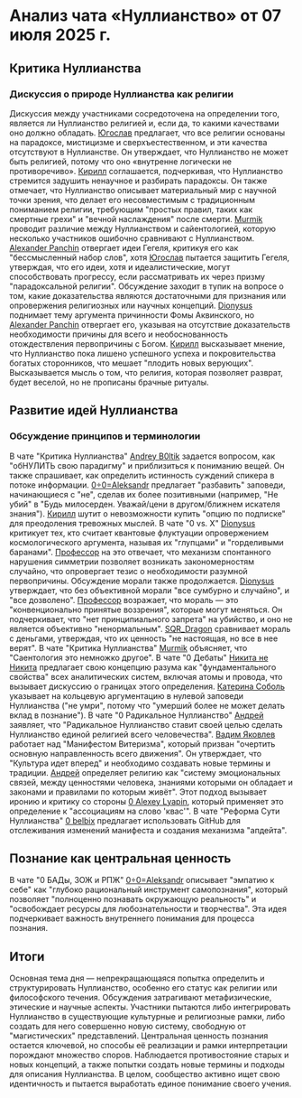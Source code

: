 # Анализ чата «Нуллианство» от 07 июля 2025 г.

## Критика Нуллианства
### Дискуссия о природе Нуллианства как религии
Дискуссия между участниками сосредоточена на определении того, является ли Нуллианство религией и, если да, то какими качествами оно должно обладать. [Югослав](https://t.me/NullianityNull/4112/169986) предлагает, что все религии основаны на парадоксе, мистицизме и сверхъестественном, и эти качества отсутствуют в Нуллианстве. Он утверждает, что Нуллианство не может быть религией, потому что оно «внутренне логически не противоречиво».
[Кирилл](https://t.me/NullianityNull/4112/170019) соглашается, подчеркивая, что Нуллианство стремится задушить ненаучное и разбирать парадоксы. Он также отмечает, что Нуллианство описывает материальный мир с научной точки зрения, что делает его несовместимым с традиционным пониманием религии, требующим "простых правил, таких как смертные грехи" и "вечной наслаждения" после смерти.
[Murmik](https://t.me/NullianityNull/4112/168909) проводит различие между Нуллианством и сайентологией, которую несколько участников ошибочно сравнивают с Нуллианством.
[Alexander Panchin](https://t.me/NullianityNull/4112/170261) отвергает идеи Гегеля, критикуя его как "бессмысленный набор слов", хотя [Югослав](https://t.me/NullianityNull/4112/170292) пытается защитить Гегеля, утверждая, что его идеи, хотя и идеалистические, могут способствовать прогрессу, если рассматривать их через призму "парадоксальной религии".
Обсуждение заходит в тупик на вопросе о том, какие доказательства являются достаточными для признания или опровержения религиозных или научных концепций. [Dionysus](https://t.me/NullianityNull/4112/170659) поднимает тему аргумента причинности Фомы Аквинского, но [Alexander Panchin](https://t.me/NullianityNull/4112/170675) отвергает его, указывая на отсутствие доказательств необходимости причины для всего и необоснованность отождествления первопричины с Богом.
[Кирилл](https://t.me/NullianityNull/4112/168932) высказывает мнение, что Нуллианство пока лишено успешного успеха и покровительства богатых сторонников, что мешает "плодить новых верующих".
Высказывается мысль о том, что религия, которая позволяет разврат, будет веселой, но не прописаны брачные ритуалы.

## Развитие идей Нуллианства
### Обсуждение принципов и терминологии
В чате "Критика Нуллианства" [Andrey B0ltik](https://t.me/NullianityNull/4112/166989) задается вопросом, как "обНУЛИТЬ свою парадигму" и приблизиться к пониманию вещей. Он также спрашивает, как определить истинность суждений спикера в потоке информации.
[0÷0=Aleksandr](https://t.me/NullianityNull/4112/169029) предлагает "разбавить" заповеди, начинающиеся с "не", сделав их более позитивными (например, "Не убий" в "Будь милосерден. Уважай/цени в другом/ближнем искателя знания").
[Кирилл](https://t.me/NullianityNull/4112/169076) шутит о невозможности купить "опцию по подписке" для преодоления тревожных мыслей.
В чате "0 vs. X" [Dionysus](https://t.me/NullianityNull/77683/167635) критикует тех, кто считает квантовые флуктуации опровержением космологического аргумента, называя их "глупцами" и "горделивыми баранами". [Профессор](https://t.me/NullianityNull/77683/169708) на это отвечает, что механизм спонтанного нарушения симметрии позволяет возникать закономерностям случайно, что опровергает тезис о необходимости разумной первопричины.
Обсуждение морали также продолжается. [Dionysus](https://t.me/NullianityNull/77683/170035) утверждает, что без объективной морали "все сумбурно и случайно", и "все дозволено". [Профессор](https://t.me/NullianityNull/77683/170048) возражает, что мораль — это "конвенционально принятые воззрения", которые могут меняться. Он подчеркивает, что "нет принципиального запрета" на убийство, и оно не является объективно "ненормальным". [SQR_Dragon](https://t.me/NullianityNull/77683/170310) сравнивает мораль с деньгами, утверждая, что их ценность "не настоящая, но все в нее верят".
В чате "Критика Нуллианства" [Murmik](https://t.me/NullianityNull/4112/168909) объясняет, что "Саентология это немножко другое".
В чате "0 Дебаты" [Никита не Никита](https://t.me/NullianityNull/933/167245) предлагает свою концепцию разума как "фундаментального свойства" всех аналитических систем, включая атомы и провода, что вызывает дискуссию о границах этого определения. [Катерина Соболь](https://t.me/NullianityNull/933/171021) указывает на кольцевую аргументацию в нулевой заповеди Нуллианства ("не умри", потому что "умерший более не может делать вклад в познание").
В чате "0 Радикальное Нуллианство" [Андрей](https://t.me/NullianityNull/20540/167041) заявляет, что "Радикальное Нуллианство ставит своей целью сделать Нуллианство единой религией всего человечества". [Вадим Яковлев](https://t.me/NullianityNull/20540/167518) работает над "Манифестом Витеризма", который призван "очертить основную направленность всего движения". Он утверждает, что "Культура идет вперед" и необходимо создавать новые термины и традиции.
[Андрей](https://t.me/NullianityNull/20540/169938) определяет религию как "систему эмоциональных связей, между ценностями человека, знаниями которыми он обладает и законами и правилами по которым живёт". Этот подход вызывает иронию и критику со стороны [0 Alexey Lуapin](https://t.me/NullianityNull/20540/170001), который применяет это определение к "ассоциациям на слово 'квас'".
В чате "Реформа Сути Нуллианства" [0 belbix](https://t.me/NullianityNull/51839/167189) предлагает использовать GitHub для отслеживания изменений манифеста и создания механизма "апдейта".

## Познание как центральная ценность
В чате "0 БАДы, ЗОЖ и РПЖ" [0÷0=Aleksandr](https://t.me/NullianityNull/19932/169454) описывает "эмпатию к себе" как "глубоко рациональный инструмент самопознания", который позволяет "полноценно познавать окружающую реальность" и "освобождает ресурсы для любознательности и творчества". Эта идея подчеркивает важность внутреннего понимания для процесса познания.

## Итоги

Основная тема дня — непрекращающаяся попытка определить и структурировать Нуллианство, особенно его статус как религии или философского течения. Обсуждения затрагивают метафизические, этические и научные аспекты. Участники пытаются либо интегрировать Нуллианство в существующие культурные и религиозные рамки, либо создать для него совершенно новую систему, свободную от "магистических" представлений. Центральная ценность познания остается ключевой, но способы её реализации и рамки интерпретации порождают множество споров. Наблюдается противостояние старых и новых концепций, а также попытки создать новые термины и подходы для описания Нуллианства.
В целом, сообщество активно ищет свою идентичность и пытается выработать единое понимание своего учения.